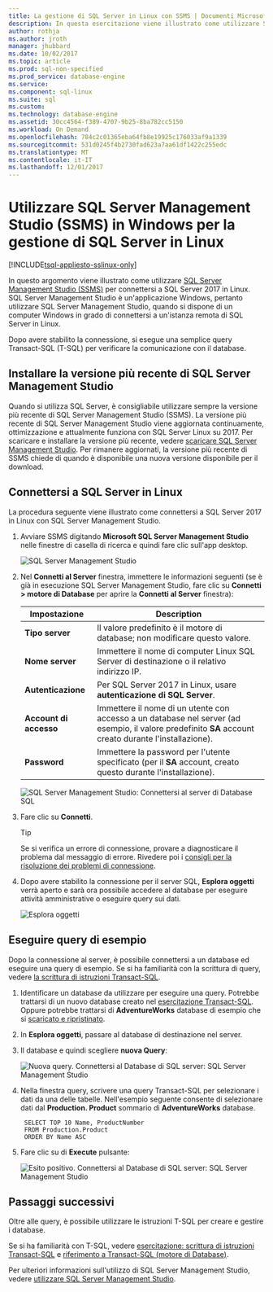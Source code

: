 ```yaml
---
title: La gestione di SQL Server in Linux con SSMS | Documenti Microsoft
description: In questa esercitazione viene illustrato come utilizzare SQL Server Management Studio in Windows per connettersi a SQL Server in esecuzione in Linux.
author: rothja
ms.author: jroth
manager: jhubbard
ms.date: 10/02/2017
ms.topic: article
ms.prod: sql-non-specified
ms.prod_service: database-engine
ms.service: 
ms.component: sql-linux
ms.suite: sql
ms.custom: 
ms.technology: database-engine
ms.assetid: 30cc4564-f389-4707-9b25-8ba782cc5150
ms.workload: On Demand
ms.openlocfilehash: 784c2c01365eba64fb8e19925c176033af9a1339
ms.sourcegitcommit: 531d0245f4b2730fad623a7aa61df1422c255edc
ms.translationtype: MT
ms.contentlocale: it-IT
ms.lasthandoff: 12/01/2017
---
```

# <a name="use-sql-server-management-studio-ssms-on-windows-to-manage-sql-server-on-linux"></a>Utilizzare SQL Server Management Studio (SSMS) in Windows per la gestione di SQL Server in Linux

[!INCLUDE[tsql-appliesto-sslinux-only](../includes/tsql-appliesto-sslinux-only.md)]

In questo argomento viene illustrato come utilizzare [SQL Server Management Studio (SSMS)](../ssms/download-sql-server-management-studio-ssms.md) per connettersi a SQL Server 2017 in Linux. SQL Server Management Studio è un'applicazione Windows, pertanto utilizzare SQL Server Management Studio, quando si dispone di un computer Windows in grado di connettersi a un'istanza remota di SQL Server in Linux.

Dopo avere stabilito la connessione, si esegue una semplice query Transact-SQL (T-SQL) per verificare la comunicazione con il database.

## <a name="install-the-newest-version-of-sql-server-management-studio"></a>Installare la versione più recente di SQL Server Management Studio

Quando si utilizza SQL Server, è consigliabile utilizzare sempre la versione più recente di SQL Server Management Studio (SSMS). La versione più recente di SQL Server Management Studio viene aggiornata continuamente, ottimizzazione e attualmente funziona con SQL Server Linux su 2017. Per scaricare e installare la versione più recente, vedere [scaricare SQL Server Management Studio](../ssms/download-sql-server-management-studio-ssms.md). Per rimanere aggiornati, la versione più recente di SSMS chiede di quando è disponibile una nuova versione disponibile per il download. 

## <a name="connect-to-sql-server-on-linux"></a>Connettersi a SQL Server in Linux

La procedura seguente viene illustrato come connettersi a SQL Server 2017 in Linux con SQL Server Management Studio.

1. Avviare SSMS digitando **Microsoft SQL Server Management Studio** nelle finestre di casella di ricerca e quindi fare clic sull'app desktop.

    ![SQL Server Management Studio](./media/sql-server-linux-develop-use-ssms/ssms.png)

2. Nel **Connetti al Server** finestra, immettere le informazioni seguenti (se è già in esecuzione SQL Server Management Studio, fare clic su **Connetti > motore di Database** per aprire la **Connetti al Server** finestra):

   | Impostazione | Description |
   |-----|-----|
   | **Tipo server** | Il valore predefinito è il motore di database; non modificare questo valore. |
   | **Nome server** | Immettere il nome di computer Linux SQL Server di destinazione o il relativo indirizzo IP. |
   | **Autenticazione** | Per SQL Server 2017 in Linux, usare **autenticazione di SQL Server**. |
   | **Account di accesso** | Immettere il nome di un utente con accesso a un database nel server (ad esempio, il valore predefinito **SA** account creato durante l'installazione). |
   | **Password** | Immettere la password per l'utente specificato (per il **SA** account, creato questo durante l'installazione). |

    ![SQL Server Management Studio: Connettersi al server di Database SQL](./media/sql-server-linux-develop-use-ssms/connect.png)

3. Fare clic su **Connetti**.

    > [!TIP]
    > Se si verifica un errore di connessione, provare a diagnosticare il problema dal messaggio di errore. Rivedere poi i [consigli per la risoluzione dei problemi di connessione](sql-server-linux-troubleshooting-guide.md#connection).
 
5. Dopo avere stabilito la connessione per il server SQL, **Esplora oggetti** verrà aperto e sarà ora possibile accedere al database per eseguire attività amministrative o eseguire query sui dati.
 
     ![Esplora oggetti](./media/sql-server-linux-develop-use-ssms/object-explorer.png)
     
## <a name="run-sample-queries"></a>Eseguire query di esempio

Dopo la connessione al server, è possibile connettersi a un database ed eseguire una query di esempio. Se si ha familiarità con la scrittura di query, vedere [la scrittura di istruzioni Transact-SQL](../t-sql/tutorial-writing-transact-sql-statements.md).

1. Identificare un database da utilizzare per eseguire una query. Potrebbe trattarsi di un nuovo database creato nel [esercitazione Transact-SQL](../t-sql/tutorial-writing-transact-sql-statements.md). Oppure potrebbe trattarsi di **AdventureWorks** database di esempio che si [scaricato e ripristinato](sql-server-linux-migrate-restore-database.md).
2. In **Esplora oggetti**, passare al database di destinazione nel server.
2. Il database e quindi scegliere **nuova Query**:

    ![Nuova query. Connettersi al Database di SQL server: SQL Server Management Studio](./media/sql-server-linux-develop-use-ssms/new-query.png)

3. Nella finestra query, scrivere una query Transact-SQL per selezionare i dati da una delle tabelle. Nell'esempio seguente consente di selezionare dati dal **Production. Product** sommario di **AdventureWorks** database.

        SELECT TOP 10 Name, ProductNumber
        FROM Production.Product
        ORDER BY Name ASC

4. Fare clic su di **Execute** pulsante:

    ![Esito positivo. Connettersi al Database di SQL server: SQL Server Management Studio](./media/sql-server-linux-develop-use-ssms/execute-query.png)

## <a name="next-steps"></a>Passaggi successivi

Oltre alle query, è possibile utilizzare le istruzioni T-SQL per creare e gestire i database.

Se si ha familiarità con T-SQL, vedere [esercitazione: scrittura di istruzioni Transact-SQL](../t-sql/tutorial-writing-transact-sql-statements.md) e [riferimento a Transact-SQL (motore di Database)](https://msdn.microsoft.com/library/bb510741.aspx).

Per ulteriori informazioni sull'utilizzo di SQL Server Management Studio, vedere [utilizzare SQL Server Management Studio](https://msdn.microsoft.com/library/ms174173.aspx).
